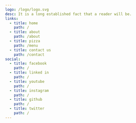 ```yaml
---
logo: /logo/logo.svg
desc: It is a long established fact that a reader will be.
links:
  - title: home
    path: /
  - title: about
    path: /about
  - title: pizza
    path: /menu
  - title: contact us
    path: /contact
social:
  - title: facebook
    path: /
  - title: linked in
    path: /
  - title: youtube
    path: /
  - title: instagram
    path: /
  - title: github
    path: /
  - title: twitter
    path: /
---
```

